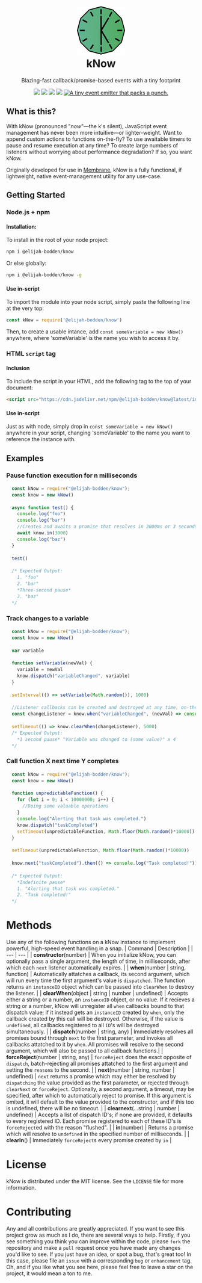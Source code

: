 <h1 align="center">
  <img src="./Assets/logo.svg" width="128" height="128"></img><br>
  kNow
</h1>
<p align="center">
Blazing-fast callback/promise-based events with a tiny footprint
</p>
<p align="center">
  <img src="https://img.shields.io/bundlephobia/minzip/@elijah-bodden/know?label=Minzipped%20size&style=flat-square"/>
  <img src="https://img.shields.io/github/license/Elijah-Bodden/kNow?style=flat-square"/>
  <a href="https://www.npmjs.com/package/@elijah-bodden/know"><img src="https://img.shields.io/npm/dw/@elijah-bodden/know?color=%23009eb0&label=NPM%20downloads&style=flat-square"/></a>
  <img src="https://img.shields.io/maintenance/yes/2022?label=Maintained&style=flat-square"/>
  <a href="https://twitter.com/intent/tweet?text=A+tiny+event+emitter+that+packs+a+punch.&url=https%3A%2F%2Fgithub.com%2FElijah-Bodden%2FkNow&hashtags=javascript+js+opensource+javascriptdev+eventhandler+emitter+github&original_referer=http%3A%2F%2Fgithub.com%2F&tw_p=tweetbutton" target="_blank">
  <img src="http://jpillora.com/github-twitter-button/img/tweet.png" title="A tiny event emitter that packs a punch."></img>
  </a>
</p>

## What is this?
With kNow (pronounced "*now*"—the k's silent), JavaScript event management has never been more intuitive—or lighter-weight. Want to append custom actions to functions on-the-fly? To use awaitable timers to pause and resume execution at any time? To create large numbers of listeners without worrying about performance degradation? If so, you want kNow.

Originally developed for use in [Membrane](https://github.com/Elijah-Bodden/Membrane), kNow is a fully functional, if lightweight, native event-management utility for any use-case.

## Getting Started
### Node.js + npm
#### Installation:
To install in the root of your node project:
```bash
npm i @elijah-bodden/know
```
Or else globally:
```bash
npm i @elijah-bodden/know -g
```
#### Use in-script
To import the module into your node script, simply paste the following line at the very top:
```JavaScript
const kNow = require('@elijah-bodden/know')
```
Then, to create a usable intance, add `const someVariable = new kNow()` anywhere, where 'someVariable' is the name you wish to access it by.
### HTML `script` tag
#### Inclusion
To include the script in your HTML, add the following tag to the top of your document:
```HTML
<script src="https://cdn.jsdelivr.net/npm/@elijah-bodden/know@latest/index.min.js">
```
#### Use in-script
Just as with node, simply drop in `const someVariable = new kNow()` anywhere in your script, changing 'someVariable' to the name you want to reference the instance with.
## Examples
### Pause function execution for n milliseconds
```JavaScript
  const kNow = require("@elijah-bodden/know");
  const know = new kNow()
  
  async function test() {
    console.log("foo")
    console.log("bar")
    //Creates and awaits a promise that resolves in 3000ms or 3 seconds
    await know.in(3000)
    console.log("baz")
  }
  
  test()
  
  /* Expected Output:
    1. "foo"
    2. "bar"
    *Three-second pause*
    3. "baz"
  */
```

### Track changes to a variable
```JavaScript
  const kNow = require("@elijah-bodden/know");
  const know = new kNow()
  
  var variable
  
  function setVariable(newVal) {
    variable = newVal
    know.dispatch("variableChanged", variable)
  }
  
  setInterval(() => setVariable(Math.random()), 1000)
  
  //Listener callbacks can be created and destroyed at any time, on-the-fly.
  const changeListener = know.when("variableChanged", (newVal) => console.log(`Variable "variable" was changed to ${newVal}.`))

  setTimeout(() => know.clearWhen(changeListener), 5000)
  /* Expected Output:
    *1 second pause* "Variable was changed to (some value)" x 4
  */

```
### Call function X next time Y completes
```JavaScript
  const kNow = require("@elijah-bodden/know");
  const know = new kNow()

  function unpredictableFunction() {
    for (let i = 0; i < 10000000; i++) {
      //Doing some valuable operations
    }
    console.log("Alerting that task was completed.")
    know.dispatch("taskCompleted")
    setTimeout(unpredictableFunction, Math.floor(Math.random()*10000))
  }
  
  setTimeout(unpredictableFunction, Math.floor(Math.random()*10000))
  
  know.next("taskCompleted").then(() => console.log("Task completed!"))
  
  /* Expected Output:
    *Indefinite pause*
    1. "Alerting that task was completed."
    2. "Task completed!"
  */
```

# Methods
Use any of the following functions on a kNow instance to implement powerful, high-speed event handling in a snap.
| Command | Description |
| --- | --- |
| **constructor**(number) | When you initialize kNow, you can optionally pass a single argument, the length of time, in milliseconds, after which each `next` listener automatically expires. |
| **when**(number \| string, function) | Automatically attatches a callback, its second argument, which will run every time the first argument's value is `dispatched`. The function returns an `instanceID` object which can be passed into `clearWhen` to destroy the listener. |
| **clearWhen**(object \| string \| number \| undefined) | Accepts either a string or a number, an `instanceID` object, or no value. If it recieves a string or a number, kNow will unregister all `when` callbacks bound to that dispatch value; if it instead gets an `instanceID` created by `when`, only the callback created by this call will be destroyed. Otherwise, if the value is `undefined`, all callbacks registered to all `ID`'s will be destroyed simultaneously. |
| **dispatch**(number \| string, any) | Immediately resolves all promises bound through `next` to the first parameter, and invokes all callbacks attatched to it by `when`. All promises will resolve to the second argument, which will also be passed to all callback functions.|
| **forceReject**(number \| string, any) | `forceReject` does the exact opposite of `dispatch`, batch-rejecting all promises attatched to the first argument and setting the `reason`s to the second. |
| **next**(number \| string, number \| undefined) | `next` returns a promise which may either be resolved by `dispatching` the value provided as the first parameter, or rejected through `clearNext` or `forceReject`. Optionally, a second argument, a timeout, may be specified, after which to automatically reject to promise. If this argument is omited, it will default to the value provided to the constructor, and if this too is undefined, there will be no timeout. |
| **clearnext**(...string \| number \| undefined) | Accepts a list of dispatch ID's; if none are provided, it defaults to every registered ID. Each promise registered to each of these ID's is `forceReject`ed with the reason "flushed". |
| **in**(number) | Returns a promise which will resolve to `undefined` in the specified number of milliseconds. |
| **clearIn**() | Immediately `forceReject`s every promise created by `in` |

# License
kNow is distributed under the MIT license. See the `LICENSE` file for more information.  
# Contributing
Any and all contributions are greatly appreciated. If you want to see this project grow as much as I do, there are several ways to help. Firstly, if you see something you think you can improve within the code, please `fork` the repository and make a `pull` request once you have made any changes you'd like to see. If you just have an idea, or spot a bug, that's great too! In this case, please file an `issue` with a corresponding `bug` or `enhancement` tag. Oh, and if you like what you see here, please feel free to leave a star on the project, it would mean a ton to me.
